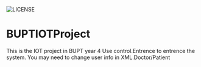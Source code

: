 ![LICENSE](https://img.shields.io/badge/license-Anti%20996-blue.svg?style=flat-square)
# BUPTIOTProject
This is the IOT project in BUPT year 4
Use control.Entrence to entrence the system. You may need to change user info in XML.Doctor/Patient
